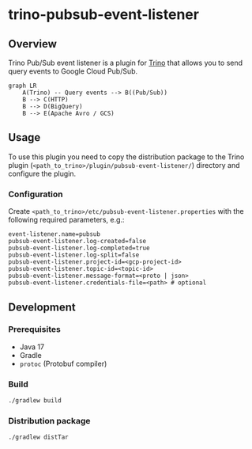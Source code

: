 # trino-pubsub-event-listener

## Overview

Trino Pub/Sub event listener is a plugin for [Trino](https://trino.io/) that allows you to send query events to Google Cloud Pub/Sub.

``` mermaid
graph LR
    A(Trino) -- Query events --> B((Pub/Sub))
    B --> C(HTTP)
    B --> D(BigQuery)
    B --> E(Apache Avro / GCS)
```


## Usage

To use this plugin you need to copy the distribution package to the Trino plugin (`<path_to_trino>/plugin/pubsub-event-listener/`) directory and configure the plugin.

### Configuration

Create `<path_to_trino>/etc/pubsub-event-listener.properties` with the following required parameters, e.g.:

```properties
event-listener.name=pubsub
pubsub-event-listener.log-created=false
pubsub-event-listener.log-completed=true
pubsub-event-listener.log-split=false
pubsub-event-listener.project-id=<gcp-project-id>
pubsub-event-listener.topic-id=<topic-id>
pubsub-event-listener.message-format=<proto | json>
pubsub-event-listener.credentials-file=<path> # optional
```

## Development

### Prerequisites

- Java 17
- Gradle
- `protoc` (Protobuf compiler)

### Build

```bash
./gradlew build
```

### Distribution package

```bash
./gradlew distTar
```
